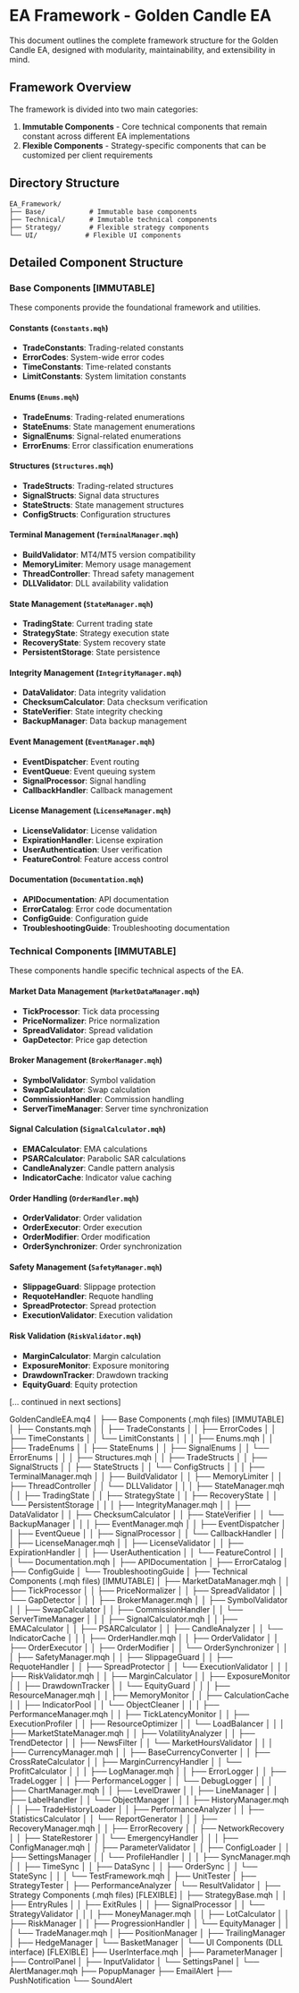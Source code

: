 # EA Framework - Golden Candle EA

This document outlines the complete framework structure for the Golden Candle EA, designed with modularity, maintainability, and extensibility in mind.

## Framework Overview

The framework is divided into two main categories:
1. **Immutable Components** - Core technical components that remain constant across different EA implementations
2. **Flexible Components** - Strategy-specific components that can be customized per client requirements

## Directory Structure

```
EA_Framework/
├── Base/           # Immutable base components
├── Technical/      # Immutable technical components
├── Strategy/       # Flexible strategy components
└── UI/            # Flexible UI components
```

## Detailed Component Structure

### Base Components [IMMUTABLE]

These components provide the foundational framework and utilities.

#### Constants (`Constants.mqh`)
- **TradeConstants**: Trading-related constants
- **ErrorCodes**: System-wide error codes
- **TimeConstants**: Time-related constants
- **LimitConstants**: System limitation constants

#### Enums (`Enums.mqh`)
- **TradeEnums**: Trading-related enumerations
- **StateEnums**: State management enumerations
- **SignalEnums**: Signal-related enumerations
- **ErrorEnums**: Error classification enumerations

#### Structures (`Structures.mqh`)
- **TradeStructs**: Trading-related structures
- **SignalStructs**: Signal data structures
- **StateStructs**: State management structures
- **ConfigStructs**: Configuration structures

#### Terminal Management (`TerminalManager.mqh`)
- **BuildValidator**: MT4/MT5 version compatibility
- **MemoryLimiter**: Memory usage management
- **ThreadController**: Thread safety management
- **DLLValidator**: DLL availability validation

#### State Management (`StateManager.mqh`)
- **TradingState**: Current trading state
- **StrategyState**: Strategy execution state
- **RecoveryState**: System recovery state
- **PersistentStorage**: State persistence

#### Integrity Management (`IntegrityManager.mqh`)
- **DataValidator**: Data integrity validation
- **ChecksumCalculator**: Data checksum verification
- **StateVerifier**: State integrity checking
- **BackupManager**: Data backup management

#### Event Management (`EventManager.mqh`)
- **EventDispatcher**: Event routing
- **EventQueue**: Event queuing system
- **SignalProcessor**: Signal handling
- **CallbackHandler**: Callback management

#### License Management (`LicenseManager.mqh`)
- **LicenseValidator**: License validation
- **ExpirationHandler**: License expiration
- **UserAuthentication**: User verification
- **FeatureControl**: Feature access control

#### Documentation (`Documentation.mqh`)
- **APIDocumentation**: API documentation
- **ErrorCatalog**: Error code documentation
- **ConfigGuide**: Configuration guide
- **TroubleshootingGuide**: Troubleshooting documentation

### Technical Components [IMMUTABLE]

These components handle specific technical aspects of the EA.

#### Market Data Management (`MarketDataManager.mqh`)
- **TickProcessor**: Tick data processing
- **PriceNormalizer**: Price normalization
- **SpreadValidator**: Spread validation
- **GapDetector**: Price gap detection

#### Broker Management (`BrokerManager.mqh`)
- **SymbolValidator**: Symbol validation
- **SwapCalculator**: Swap calculation
- **CommissionHandler**: Commission handling
- **ServerTimeManager**: Server time synchronization

#### Signal Calculation (`SignalCalculator.mqh`)
- **EMACalculator**: EMA calculations
- **PSARCalculator**: Parabolic SAR calculations
- **CandleAnalyzer**: Candle pattern analysis
- **IndicatorCache**: Indicator value caching

#### Order Handling (`OrderHandler.mqh`)
- **OrderValidator**: Order validation
- **OrderExecutor**: Order execution
- **OrderModifier**: Order modification
- **OrderSynchronizer**: Order synchronization

#### Safety Management (`SafetyManager.mqh`)
- **SlippageGuard**: Slippage protection
- **RequoteHandler**: Requote handling
- **SpreadProtector**: Spread protection
- **ExecutionValidator**: Execution validation

#### Risk Validation (`RiskValidator.mqh`)
- **MarginCalculator**: Margin calculation
- **ExposureMonitor**: Exposure monitoring
- **DrawdownTracker**: Drawdown tracking
- **EquityGuard**: Equity protection

[... continued in next sections]

GoldenCandleEA.mq4
│
├── Base Components (.mqh files) [IMMUTABLE]
│   ├── Constants.mqh
│   │   ├── TradeConstants
│   │   ├── ErrorCodes
│   │   ├── TimeConstants
│   │   └── LimitConstants
│   │
│   ├── Enums.mqh
│   │   ├── TradeEnums
│   │   ├── StateEnums
│   │   ├── SignalEnums
│   │   └── ErrorEnums
│   │
│   ├── Structures.mqh
│   │   ├── TradeStructs
│   │   ├── SignalStructs
│   │   ├── StateStructs
│   │   └── ConfigStructs
│   │
│   ├── TerminalManager.mqh
│   │   ├── BuildValidator
│   │   ├── MemoryLimiter
│   │   ├── ThreadController
│   │   └── DLLValidator
│   │
│   ├── StateManager.mqh
│   │   ├── TradingState
│   │   ├── StrategyState
│   │   ├── RecoveryState
│   │   └── PersistentStorage
│   │
│   ├── IntegrityManager.mqh
│   │   ├── DataValidator
│   │   ├── ChecksumCalculator
│   │   ├── StateVerifier
│   │   └── BackupManager
│   │
│   ├── EventManager.mqh
│   │   ├── EventDispatcher
│   │   ├── EventQueue
│   │   ├── SignalProcessor
│   │   └── CallbackHandler
│   │
│   ├── LicenseManager.mqh
│   │   ├── LicenseValidator
│   │   ├── ExpirationHandler
│   │   ├── UserAuthentication
│   │   └── FeatureControl
│   │
│   └── Documentation.mqh
│       ├── APIDocumentation
│       ├── ErrorCatalog
│       ├── ConfigGuide
│       └── TroubleshootingGuide
│
├── Technical Components (.mqh files) [IMMUTABLE]
│   ├── MarketDataManager.mqh
│   │   ├── TickProcessor
│   │   ├── PriceNormalizer
│   │   ├── SpreadValidator
│   │   └── GapDetector
│   │
│   ├── BrokerManager.mqh
│   │   ├── SymbolValidator
│   │   ├── SwapCalculator
│   │   ├── CommissionHandler
│   │   └── ServerTimeManager
│   │
│   ├── SignalCalculator.mqh
│   │   ├── EMACalculator
│   │   ├── PSARCalculator
│   │   ├── CandleAnalyzer
│   │   └── IndicatorCache
│   │
│   ├── OrderHandler.mqh
│   │   ├── OrderValidator
│   │   ├── OrderExecutor
│   │   ├── OrderModifier
│   │   └── OrderSynchronizer
│   │
│   ├── SafetyManager.mqh
│   │   ├── SlippageGuard
│   │   ├── RequoteHandler
│   │   ├── SpreadProtector
│   │   └── ExecutionValidator
│   │
│   ├── RiskValidator.mqh
│   │   ├── MarginCalculator
│   │   ├── ExposureMonitor
│   │   ├── DrawdownTracker
│   │   └── EquityGuard
│   │
│   ├── ResourceManager.mqh
│   │   ├── MemoryMonitor
│   │   ├── CalculationCache
│   │   ├── IndicatorPool
│   │   └── ObjectCleaner
│   │
│   ├── PerformanceManager.mqh
│   │   ├── TickLatencyMonitor
│   │   ├── ExecutionProfiler
│   │   ├── ResourceOptimizer
│   │   └── LoadBalancer
│   │
│   ├── MarketStateManager.mqh
│   │   ├── VolatilityAnalyzer
│   │   ├── TrendDetector
│   │   ├── NewsFilter
│   │   └── MarketHoursValidator
│   │
│   ├── CurrencyManager.mqh
│   │   ├── BaseCurrencyConverter
│   │   ├── CrossRateCalculator
│   │   ├── MarginCurrencyHandler
│   │   └── ProfitCalculator
│   │
│   ├── LogManager.mqh
│   │   ├── ErrorLogger
│   │   ├── TradeLogger
│   │   ├── PerformanceLogger
│   │   └── DebugLogger
│   │
│   ├── ChartManager.mqh
│   │   ├── LevelDrawer
│   │   ├── LineManager
│   │   ├── LabelHandler
│   │   └── ObjectManager
│   │
│   ├── HistoryManager.mqh
│   │   ├── TradeHistoryLoader
│   │   ├── PerformanceAnalyzer
│   │   ├── StatisticsCalculator
│   │   └── ReportGenerator
│   │
│   ├── RecoveryManager.mqh
│   │   ├── ErrorRecovery
│   │   ├── NetworkRecovery
│   │   ├── StateRestorer
│   │   └── EmergencyHandler
│   │
│   ├── ConfigManager.mqh
│   │   ├── ParameterValidator
│   │   ├── ConfigLoader
│   │   ├── SettingsManager
│   │   └── ProfileHandler
│   │
│   ├── SyncManager.mqh
│   │   ├── TimeSync
│   │   ├── DataSync
│   │   ├── OrderSync
│   │   └── StateSync
│   │
│   └── TestFramework.mqh
│       ├── UnitTester
│       ├── StrategyTester
│       ├── PerformanceAnalyzer
│       └── ResultValidator
│
├── Strategy Components (.mqh files) [FLEXIBLE]
│   ├── StrategyBase.mqh
│   │   ├── EntryRules
│   │   ├── ExitRules
│   │   ├── SignalProcessor
│   │   └── StrategyValidator
│   │
│   ├── MoneyManager.mqh
│   │   ├── LotCalculator
│   │   ├── RiskManager
│   │   ├── ProgressionHandler
│   │   └── EquityManager
│   │
│   └── TradeManager.mqh
│       ├── PositionManager
│       ├── TrailingManager
│       ├── HedgeManager
│       └── BasketManager
│
└── UI Components (DLL interface) [FLEXIBLE]
    ├── UserInterface.mqh
    │   ├── ParameterManager
    │   ├── ControlPanel
    │   ├── InputValidator
    │   └── SettingsPanel
    │
    └── AlertManager.mqh
        ├── PopupManager
        ├── EmailAlert
        ├── PushNotification
        └── SoundAlert
